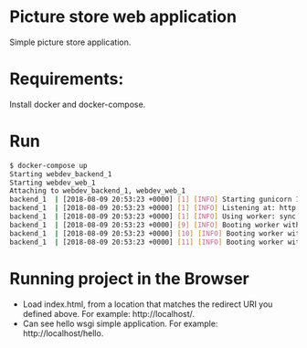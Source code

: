 # Picture store web application

Simple picture store application.

# Requirements:

Install docker and docker-compose.

# Run

```bash
$ docker-compose up
Starting webdev_backend_1
Starting webdev_web_1
Attaching to webdev_backend_1, webdev_web_1
backend_1  | [2018-08-09 20:53:23 +0000] [1] [INFO] Starting gunicorn 19.9.0
backend_1  | [2018-08-09 20:53:23 +0000] [1] [INFO] Listening at: http://0.0.0.0:8000 (1)
backend_1  | [2018-08-09 20:53:23 +0000] [1] [INFO] Using worker: sync
backend_1  | [2018-08-09 20:53:23 +0000] [9] [INFO] Booting worker with pid: 9
backend_1  | [2018-08-09 20:53:23 +0000] [10] [INFO] Booting worker with pid: 10
backend_1  | [2018-08-09 20:53:23 +0000] [11] [INFO] Booting worker with pid: 11
```

# Running project in the Browser 

* Load index.html, from a location that matches the redirect URI you defined above. For example: http://localhost/.
* Can see hello wsgi simple application. For example: http://localhost/hello.




